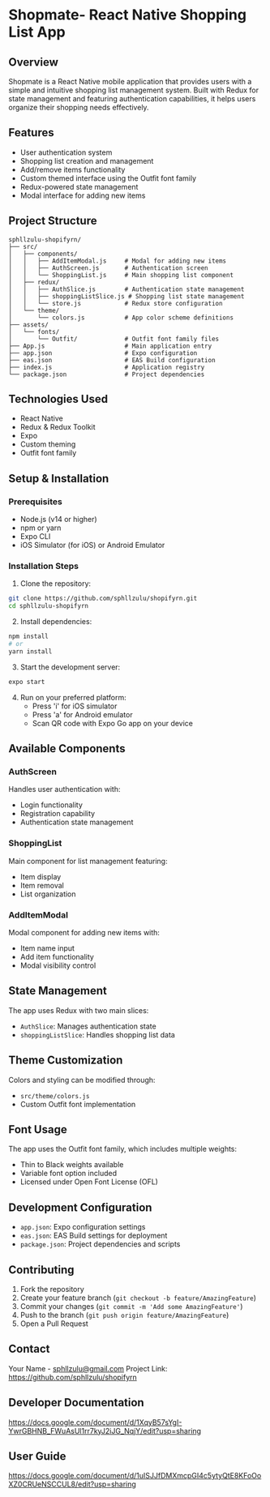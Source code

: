 # Shopmate- React Native Shopping List App

## Overview
Shopmate is a React Native mobile application that provides users with a simple and intuitive shopping list management system. Built with Redux for state management and featuring authentication capabilities, it helps users organize their shopping needs effectively.

## Features
* User authentication system
* Shopping list creation and management
* Add/remove items functionality
* Custom themed interface using the Outfit font family
* Redux-powered state management
* Modal interface for adding new items

## Project Structure
```
sphllzulu-shopifyrn/
├── src/
│   ├── components/
│   │   ├── AddItemModal.js     # Modal for adding new items
│   │   ├── AuthScreen.js       # Authentication screen
│   │   └── ShoppingList.js     # Main shopping list component
│   ├── redux/
│   │   ├── AuthSlice.js        # Authentication state management
│   │   ├── shoppingListSlice.js # Shopping list state management
│   │   └── store.js            # Redux store configuration
│   └── theme/
│       └── colors.js           # App color scheme definitions
├── assets/
│   └── fonts/
│       └── Outfit/             # Outfit font family files
├── App.js                      # Main application entry
├── app.json                    # Expo configuration
├── eas.json                    # EAS Build configuration
├── index.js                    # Application registry
└── package.json                # Project dependencies
```

## Technologies Used
* React Native
* Redux & Redux Toolkit
* Expo
* Custom theming
* Outfit font family

## Setup & Installation

### Prerequisites
* Node.js (v14 or higher)
* npm or yarn
* Expo CLI
* iOS Simulator (for iOS) or Android Emulator

### Installation Steps
1. Clone the repository:
```bash
git clone https://github.com/sphllzulu/shopifyrn.git
cd sphllzulu-shopifyrn
```

2. Install dependencies:
```bash
npm install
# or
yarn install
```

3. Start the development server:
```bash
expo start
```

4. Run on your preferred platform:
   * Press 'i' for iOS simulator
   * Press 'a' for Android emulator
   * Scan QR code with Expo Go app on your device

## Available Components

### AuthScreen
Handles user authentication with:
* Login functionality
* Registration capability
* Authentication state management

### ShoppingList
Main component for list management featuring:
* Item display
* Item removal
* List organization

### AddItemModal
Modal component for adding new items with:
* Item name input
* Add item functionality
* Modal visibility control

## State Management
The app uses Redux with two main slices:
* `AuthSlice`: Manages authentication state
* `shoppingListSlice`: Handles shopping list data

## Theme Customization
Colors and styling can be modified through:
* `src/theme/colors.js`
* Custom Outfit font implementation

## Font Usage
The app uses the Outfit font family, which includes multiple weights:
* Thin to Black weights available
* Variable font option included
* Licensed under Open Font License (OFL)

## Development Configuration
* `app.json`: Expo configuration settings
* `eas.json`: EAS Build settings for deployment
* `package.json`: Project dependencies and scripts

## Contributing
1. Fork the repository
2. Create your feature branch (`git checkout -b feature/AmazingFeature`)
3. Commit your changes (`git commit -m 'Add some AmazingFeature'`)
4. Push to the branch (`git push origin feature/AmazingFeature`)
5. Open a Pull Request

## Contact
Your Name - sphllzulu@gmail.com
Project Link: https://github.com/sphllzulu/shopifyrn

## Developer Documentation
https://docs.google.com/document/d/1XqyB57sYgI-YwrGBHNB_FWuAsUl1rr7kyJ2iJG_NqjY/edit?usp=sharing

## User Guide
https://docs.google.com/document/d/1uISJJfDMXmcpGI4c5ytyQtE8KFoOoXZ0CRUeNSCCUL8/edit?usp=sharing

